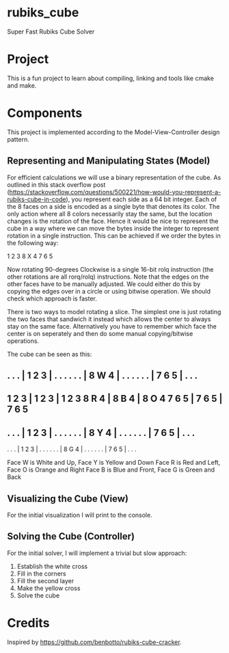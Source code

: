 # rubiks_cube

Super Fast Rubiks Cube Solver

# Project

This is a fun project to learn about compiling, linking and tools like cmake and make.

# Components

This project is implemented according to the Model-View-Controller design pattern.

## Representing and Manipulating States (Model)

For efficient calculations we will use a binary representation of the cube. As outlined in this stack overflow post (https://stackoverflow.com/questions/500221/how-would-you-represent-a-rubiks-cube-in-code), you represent each side as a 64 bit integer. Each of the 8 faces on a side is encoded as a single byte that denotes its color. The only action where all 8 colors necessarily stay the same, but the location changes is the rotation of the face. Hence it would be nice to represent the cube in a way where we can move the bytes inside the integer to represent rotation in a single instruction. This can be achieved if we order the bytes in the following way:

1 2 3
8 X 4
7 6 5

Now rotating 90-degrees Clockwise is a single 16-bit rolq instruction (the other rotations are all rorq/rolq) instructions. Note that the edges on the other faces have to be manually adjusted. We could either do this by copying the edges over in a circle or using bitwise operation. We should check which approach is faster.

There is two ways to model rotating a slice. The simplest one is just rotating the two faces that sandwich it instead which allows the center to always stay on the same face. Alternatively you have to remember which face the center is on seperately and then do some manual copying/bitwise operations.

The cube can be seen as this:

. . . | 1 2 3 | . . .
. . . | 8 W 4 | . . .
. . . | 7 6 5 | . . .
----------------------
1 2 3 | 1 2 3 | 1 2 3
8 R 4 | 8 B 4 | 8 O 4
7 6 5 | 7 6 5 | 7 6 5
----------------------
. . . | 1 2 3 | . . .
. . . | 8 Y 4 | . . .
. . . | 7 6 5 | . . .
----------------------
. . . | 1 2 3 | . . .
. . . | 8 G 4 | . . .
. . . | 7 6 5 | . . .

Face W is White and Up, Face Y is Yellow and Down
Face R is Red and Left, Face O is Orange and Right
Face B is Blue and Front, Face G is Green and Back

## Visualizing the Cube (View)

For the initial visualization I will print to the console.

## Solving the Cube (Controller)

For the initial solver, I will implement a trivial but slow approach:

1. Establish the white cross
2. Fill in the corners
3. Fill the second layer
4. Make the yellow cross
5. Solve the cube

# Credits

Inspired by https://github.com/benbotto/rubiks-cube-cracker.
